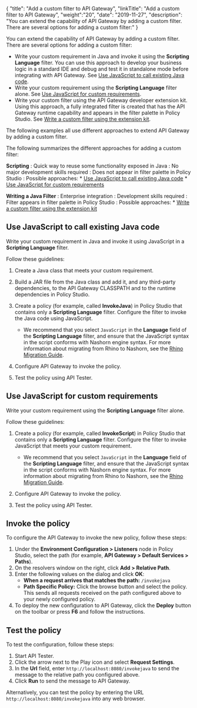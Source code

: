 {
"title": "Add a custom filter to API Gateway",
"linkTitle": "Add a custom filter to API Gateway",
"weight":"20",
"date": "2019-11-27",
"description": "You can extend the capability of API Gateway by adding a custom filter. There are several options for adding a custom filter:"
}

You can extend the capability of API Gateway by adding a custom filter. There are several options for adding a custom filter:

* Write your custom requirement in Java and invoke it using the **Scripting Language** filter. You can use this approach to develop your business logic in a standard IDE and debug and test it in standalone mode before integrating with API Gateway. See [Use JavaScript to call existing Java code](custom_filter_javascript_existing).
* Write your custom requirement using the **Scripting Language** filter alone. See [Use JavaScript for custom requirements](custom_filter_javascript_customreqs).
* Write your custom filter using the API Gateway developer extension kit. Using this approach, a fully integrated filter is created that has the API Gateway runtime capability and appears in the filter palette in Policy Studio. See [Write a custom filter using the extension kit](custom_filter_extension_kit).

The following examples all use different approaches to extend API Gateway by adding a custom filter.

The following summarizes the different approaches for adding a custom filter:

**Scripting**
: Quick way to reuse some functionality exposed in Java
: No major development skills required
: Does not appear in filter palette in Policy Studio
: Possible approaches:
    * [Use JavaScript to call existing Java code](#use-javascript-to-call-existing-java-code)
    * [Use JavaScript for custom requirements](#use-javascript-for-custom-requirements)

**Writing a Java Filter**
: Enterprise integration
: Development skills required
: Filter appears in filter palette in Policy Studio
: Possible approaches:
    * [Write a custom filter using the extension kit](#write-a-custom-filter-using-the-extension-kit)

## Use JavaScript to call existing Java code

Write your custom requirement in Java and invoke it using JavaScript in a **Scripting Language** filter.

Follow these guidelines:

1. Create a Java class that meets your custom requirement.
2. Build a JAR file from the Java class and add it, and any third-party dependencies, to the API Gateway CLASSPATH and to the runtime dependencies in Policy Studio.
3. Create a policy (for example, called **InvokeJava**) in Policy Studio that contains only a **Scripting Language** filter. Configure the filter to invoke the Java code using JavaScript.

    * We recommend that you select `JavaScript` in the **Language** field of the **Scripting Language** filter, and ensure that the JavaScript syntax in the script conforms with Nashorn engine syntax. For more information about migrating from Rhino to Nashorn, see the [Rhino Migration Guide](https://wiki.openjdk.java.net/display/Nashorn/Rhino+Migration+Guide).

4. Configure API Gateway to invoke the policy.
5. Test the policy using API Tester.

## Use JavaScript for custom requirements

Write your custom requirement using the **Scripting Language** filter alone.

Follow these guidelines:

1. Create a policy (for example, called **InvokeScript**) in Policy Studio that contains only a **Scripting Language** filter. Configure the filter to invoke JavaScript that meets your custom requirement.

    * We recommend that you select `JavaScript` in the **Language** field of the **Scripting Language** filter, and ensure that the JavaScript syntax in the script conforms with Nashorn engine syntax. For more information about migrating from Rhino to Nashorn, see the [Rhino Migration Guide](https://wiki.openjdk.java.net/display/Nashorn/Rhino+Migration+Guide).

2. Configure API Gateway to invoke the policy.
3. Test the policy using API Tester.

## Invoke the policy

To configure the API Gateway to invoke the new policy, follow these steps:

1. Under the **Environment Configuration > Listeners** node in Policy Studio, select the path (for example, **API Gateway > Default Services > Paths**).
2. On the resolvers window on the right, click **Add > Relative Path**.
3. Enter the following values on the dialog and click **OK**:
    * **When a request arrives that matches the path:** `/invokejava`
    * **Path Specific Policy:** Click the browse button and select the policy. This sends all requests received on the path configured above to your newly configured policy.
4. To deploy the new configuration to API Gateway, click the **Deploy** button on the toolbar or press **F6** and follow the instructions.

## Test the policy

To test the configuration, follow these steps:

1. Start API Tester.
2. Click the arrow next to the Play icon and select **Request Settings**.
3. In the **Url** field, enter `http://localhost:8080/invokejava` to send the message to the relative path you configured above.
4. Click **Run** to send the message to API Gateway.

Alternatively, you can test the policy by entering the URL `http://localhost:8080/invokejava` into any web browser.

